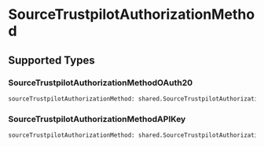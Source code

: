 # SourceTrustpilotAuthorizationMethod


## Supported Types

### SourceTrustpilotAuthorizationMethodOAuth20

```python
sourceTrustpilotAuthorizationMethod: shared.SourceTrustpilotAuthorizationMethodOAuth20 = /* values here */
```

### SourceTrustpilotAuthorizationMethodAPIKey

```python
sourceTrustpilotAuthorizationMethod: shared.SourceTrustpilotAuthorizationMethodAPIKey = /* values here */
```

